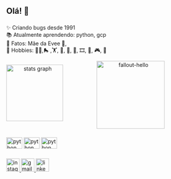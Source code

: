<h2 align="left">   </h2>

<h2 align="left"> Olá! 👋 </h2>

###

<p align="left">✨ Criando bugs desde 1991<br>
📚 Atualmente aprendendo: python, gcp<br>
🎲 Fatos: Mãe da Evee 🐶, 	  <br>
📌 Hobbies: 🚴‍♀️,🛼 ,🏋️, 🛫, 🍔, 🍷, 🎞️, 📸, 🎮, 📖


	 
 </p>



<div align="center">
  <img align="left" style="padding-top:2%" src="https://github-readme-stats.vercel.app/api?hide_title=false&hide_rank=false&show_icons=true&include_all_commits=true&count_private=true&disable_animations=false&theme=dracula&locale=en&hide_border=false&username=fabilucas" height="150" alt="stats graph"  />
  <img  src="https://media.giphy.com/media/xUOxfg0ESyhKOv4Vva/giphy.gif" alt="fallout-hello" height="180" width="180" />

</div>

###

<div align="left">
  <img src="https://cdn.jsdelivr.net/gh/devicons/devicon/icons/python/python-original.svg" height="30" width="42" alt="python logo"  />
  <img src="https://cdn.jsdelivr.net/gh/devicons/devicon/icons/googlecloud/googlecloud-original.svg" height="30" width="42" alt="python logo"  />
  <img src="https://cdn.jsdelivr.net/gh/devicons/devicon/icons/oracle/oracle-original.svg" height="30" width="42" alt="python logo"  />
  
</div>

###

<div align="left">
  <a  href="https://www.instagram.com/fbianelucas/" >
  <img src="https://img.shields.io/static/v1?message=Instagram&logo=instagram&label=&color=E4405F&logoColor=white&labelColor=&style=for-the-badge" height="35" alt="instagram logo"  />  
  </a>  
  <a  href="mailto:flucas.fabiane@gmail.com" > 
  <img src="https://img.shields.io/static/v1?message=Gmail&logo=gmail&label=&color=D14836&logoColor=white&labelColor=&style=for-the-badge" height="35" alt="gmail logo"  />
  </a>
  <a  href="https://www.linkedin.com/in/fabianelucas/" >  
  <img src="https://img.shields.io/static/v1?message=LinkedIn&logo=linkedin&label=&color=0077B5&logoColor=white&labelColor=&style=for-the-badge" height="35" alt="linkedin logo"  />
  </a>  
</div>

###

<br clear="both">

###